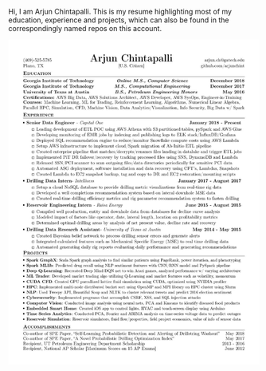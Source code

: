 Hi, I am Arjun Chintapalli. 
This is my resume highlighting most of my education, experience and projects, which can also be found in the correspondingly named repos on this account.

![Resume Screenshot](/Arjun_Chintapalli_Resume.jpg)


